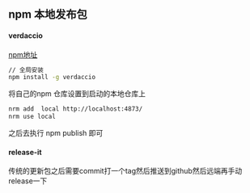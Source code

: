 ## npm 本地发布包

#### verdaccio
[npm地址](https://www.npmjs.com/package/verdaccio)
```sh
// 全局安装
npm install -g verdaccio
```
将自己的npm 仓库设置到启动的本地仓库上
```sh
nrm add  local http://localhost:4873/
nrm use local
```
之后去执行 npm publish 即可


#### release-it
传统的更新包之后需要commit打一个tag然后推送到github然后远端再手动release一下

